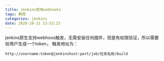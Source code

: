 ```yaml
---
title: Jenkins使用webhooks
tags: 教程
categories: jenkins
date: 2020-10-21 13:53:23
---
```


jenkins原生支持webhoos触发，无需安装任何插件，但是有权限验证，所以需要给用户生成一个token，
触发地址为：
```
http://username:token@jenkinshost:port/job/任务名称/build
```